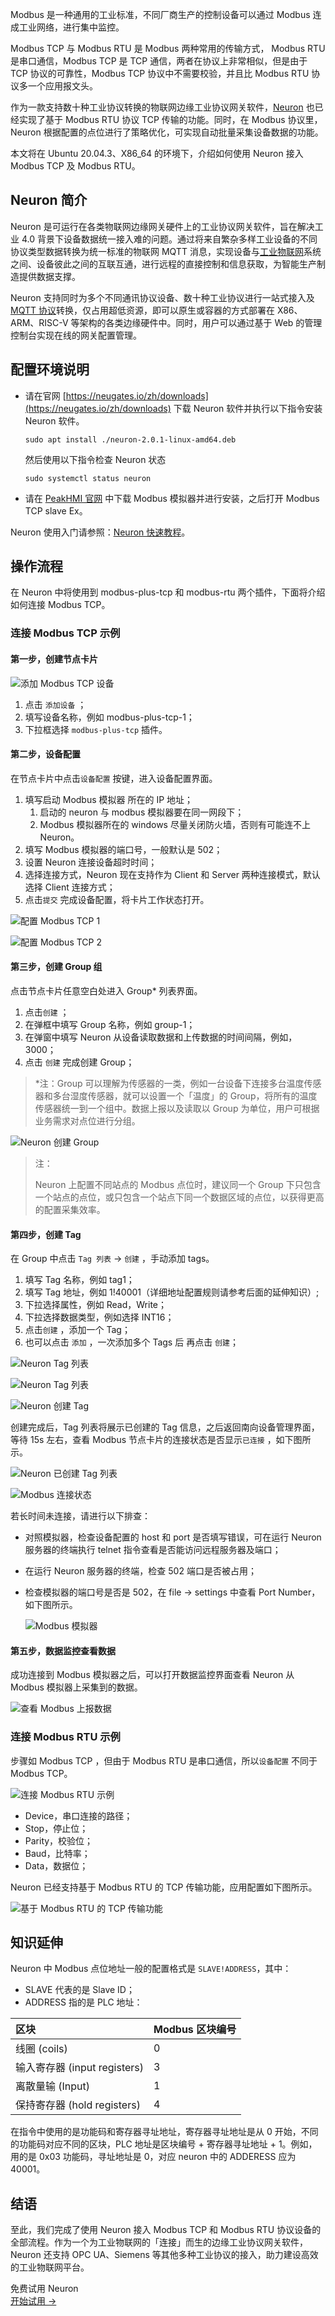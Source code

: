 Modbus 是一种通用的工业标准，不同厂商生产的控制设备可以通过 Modbus 连成工业网络，进行集中监控。

Modbus TCP 与 Modbus RTU 是 Modbus 两种常用的传输方式， Modbus RTU 是串口通信，Modbus TCP 是 TCP 通信，两者在协议上非常相似，但是由于 TCP 协议的可靠性，Modbus TCP 协议中不需要校验，并且比 Modbus RTU 协议多一个应用报文头。

作为一款支持数十种工业协议转换的物联网边缘工业协议网关软件，[Neuron](https://neugates.io/zh) 也已经实现了基于 Modbus RTU 协议 TCP 传输的功能。同时，在 Modbus 协议里，Neuron 根据配置的点位进行了策略优化，可实现自动批量采集设备数据的功能。

本文将在 Ubuntu 20.04.3、X86_64 的环境下，介绍如何使用 Neuron 接入 Modbus TCP 及 Modbus RTU。

## Neuron 简介

Neuron 是可运行在各类物联网边缘网关硬件上的工业协议网关软件，旨在解决工业 4.0 背景下设备数据统一接入难的问题。通过将来自繁杂多样工业设备的不同协议类型数据转换为统一标准的物联网 MQTT 消息，实现设备与[工业物联网](https://www.emqx.com/zh/use-cases/industrial-iot)系统之间、设备彼此之间的互联互通，进行远程的直接控制和信息获取，为智能生产制造提供数据支撑。

Neuron 支持同时为多个不同通讯协议设备、数十种工业协议进行一站式接入及 [MQTT 协议](https://www.emqx.com/zh/mqtt-guide)转换，仅占用超低资源，即可以原生或容器的方式部署在 X86、ARM、RISC-V 等架构的各类边缘硬件中。同时，用户可以通过基于 Web 的管理控制台实现在线的网关配置管理。

## 配置环境说明

- 请在官网 [https://neugates.io/zh/downloads](https://neugates.io/zh/downloads)  下载 Neuron 软件并执行以下指令安装 Neuron 软件。

   ```
   sudo apt install ./neuron-2.0.1-linux-amd64.deb
   ``` 

   然后使用以下指令检查 Neuron 状态

   ```
   sudo systemctl status neuron
   ```

- 请在 [PeakHMI 官网](https://hmisys.com/) 中下载 Modbus 模拟器并进行安装，之后打开 Modbus TCP slave Ex。

Neuron 使用入门请参照：[Neuron 快速教程](https://neugates.io/docs/zh/latest/quick-start/hardware-specifications.html#环境搭建)。


## 操作流程

在 Neuron 中将使用到 modbus-plus-tcp 和 modbus-rtu 两个插件，下面将介绍如何连接 Modbus TCP。

### 连接 Modbus TCP 示例

#### 第一步，创建节点卡片

![添加 Modbus TCP 设备](https://assets.emqx.com/images/a9162c3ce7515d96212f89de354aaef7.png)

1. 点击 `添加设备` ；
2. 填写设备名称，例如 modbus-plus-tcp-1；
3. 下拉框选择 `modbus-plus-tcp` 插件。

#### 第二步，设备配置

在节点卡片中点击`设备配置` 按键，进入设备配置界面。

1. 填写启动 Modbus 模拟器 所在的 IP 地址；
   1. 启动的 neuron 与 modbus 模拟器要在同一网段下；
   2. Modbus 模拟器所在的 windows 尽量关闭防火墙，否则有可能连不上 Neuron。
2. 填写 Modbus 模拟器的端口号，一般默认是 502；
3. 设置 Neuron 连接设备超时时间；
4. 选择连接方式，Neuron 现在支持作为 Client 和 Server 两种连接模式，默认选择 Client 连接方式；
5. 点击`提交` 完成设备配置，将卡片工作状态打开。

![配置 Modbus TCP 1](https://assets.emqx.com/images/5a5cf60d15e94c56517b13abf2ec0555.png)

![配置 Modbus TCP 2](https://assets.emqx.com/images/8d0386daa624238218e5c66019d48040.png)

#### 第三步，创建 Group 组

点击节点卡片任意空白处进入 Group* 列表界面。

1. 点击`创建` ；
2. 在弹框中填写 Group 名称，例如 group-1；
3. 在弹窗中填写 Neuron 从设备读取数据和上传数据的时间间隔，例如，3000；
4. 点击 `创建` 完成创建 Group；

> *注：Group 可以理解为传感器的一类，例如一台设备下连接多台温度传感器和多台湿度传感器，就可以设置一个「温度」的 Group，将所有的温度传感器统一到一个组中。数据上报以及读取以 Group 为单位，用户可根据业务需求对点位进行分组。

![Neuron 创建 Group](https://assets.emqx.com/images/ee7a99a4d8c8ec76528fc91024bc631d.png)

> 注：
>
> Neuron 上配置不同站点的 Modbus 点位时，建议同一个 Group 下只包含一个站点的点位，或只包含一个站点下同一个数据区域的点位，以获得更高的配置采集效率。

#### 第四步，创建 Tag

在 Group 中点击 `Tag 列表` → `创建` ，手动添加 tags。

1. 填写 Tag 名称，例如 tag1；
2. 填写 Tag 地址，例如 1!40001（详细地址配置规则请参考后面的延伸知识）;
3. 下拉选择属性，例如 Read，Write；
4. 下拉选择数据类型，例如选择 INT16；
5. 点击`创建` ，添加一个 Tag；
6. 也可以点击 `添加` ，一次添加多个 Tags 后 再点击 `创建`；


![Neuron Tag 列表](https://assets.emqx.com/images/4318ad38a0550b1a7b9360ff2c22049c.png)

![Neuron Tag 列表](https://assets.emqx.com/images/689fb55facce8701ce200b6b4ad07625.png)

![Neuron 创建 Tag](https://assets.emqx.com/images/08ca4f8bf8a2f2ffff2612f6feaef6a3.png)

创建完成后，Tag 列表将展示已创建的 Tag 信息，之后返回南向设备管理界面，等待 15s 左右，查看 Modbus 节点卡片的连接状态是否显示`已连接` ，如下图所示。

![Neuron 已创建 Tag 列表](https://assets.emqx.com/images/7f12db0b32a9ee764d66126e417c7468.png)

![Modbus 连接状态](https://assets.emqx.com/images/71d8052132b34417f10ddc50dad11b27.png)

若长时间未连接，请进行以下排查：

- 对照模拟器，检查设备配置的 host 和 port 是否填写错误，可在运行 Neuron 服务器的终端执行 telnet 指令查看是否能访问远程服务器及端口；
- 在运行 Neuron 服务器的终端，检查 502 端口是否被占用；
- 检查模拟器的端口号是否是 502，在 file → settings 中查看 Port Number，如下图所示。

   ![Modbus 模拟器](https://assets.emqx.com/images/8e87c6d6e10540de8f5c409112c7520e.png)
 

#### 第五步，数据监控查看数据

成功连接到 Modbus 模拟器之后，可以打开数据监控界面查看 Neuron 从 Modbus 模拟器上采集到的数据。

![查看 Modbus 上报数据](https://assets.emqx.com/images/452ce2ee3dd129433e4f54302a165dd7.png)

### 连接 Modbus RTU 示例

步骤如 Modbus TCP ，但由于 Modbus RTU 是串口通信，所以`设备配置` 不同于 Modbus TCP。

![连接 Modbus RTU 示例](https://assets.emqx.com/images/275e4a6747a65885093722dbd8ed369f.png)

- Device，串口连接的路径；
- Stop，停止位；
- Parity，校验位；
- Baud，比特率；
- Data，数据位；

Neuron 已经支持基于 Modbus RTU 的 TCP 传输功能，应用配置如下图所示。

![基于 Modbus RTU 的 TCP 传输功能](https://assets.emqx.com/images/6298d95a69ebcd03082480750209fee6.png)

## 知识延伸

Neuron 中 Modbus 点位地址一般的配置格式是 `SLAVE!ADDRESS`，其中：

- SLAVE 代表的是 Slave ID；
- ADDRESS 指的是 PLC 地址：

| 区块                         | **Modbus 区块编号** |
| :--------------------------- | :------------------ |
| 线圈 (coils)                 | 0                   |
| 输入寄存器 (input registers) | 3                   |
| 离散量输 (Input)             | 1                   |
| 保持寄存器 (hold registers)  | 4                   |

在指令中使用的是功能码和寄存器寻址地址，寄存器寻址地址是从 0 开始，不同的功能码对应不同的区块，PLC 地址是区块编号 + 寄存器寻址地址 + 1。例如，用的是 0x03 功能码，寻址地址是 0，对应 neuron 中的 ADDERESS 应为 40001。

## 结语

至此，我们完成了使用 Neuron 接入 Modbus TCP 和 Modbus RTU 协议设备的全部流程。作为一个为工业物联网的「连接」而生的边缘工业协议网关软件，Neuron 还支持 OPC UA、Siemens 等其他多种工业协议的接入，助力建设高效的工业物联网平台。



<section class="promotion">
    <div>
        免费试用 Neuron
    </div>
    <a href="https://www.emqx.com/zh/try?product=neuron" class="button is-gradient px-5">开始试用 →</a>
</section>
